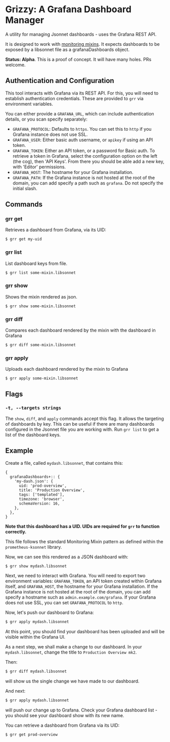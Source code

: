 # Grizzy: A Grafana Dashboard Manager

A utility for managing Jsonnet dashboards - uses the Grafana REST API.

It is designed to work with [monitoring mixins](https://github.com/monitoring-mixins/docs). It expects dashboards to be exposed by a libsonnet file as a grafanaDashboards object.

**Status: Alpha**. This is a proof of concept. It will have many holes. PRs welcome.

## Authentication and Configuration

This tool interacts with Grafana via its REST API. For this, you will need to establish authentication
credentials. These are provided to `grr` via environment variables.

You can either provide a `GRAFANA_URL`, which can include authentication details, or you scan specify separately:

* `GRAFANA_PROTOCOL`: Defaults to `https`. You can set this to `http` if you Grafana instance does not use SSL.
* `GRAFANA_USER`: Either basic auth username, or `apikey` if using an API token.
* `GRAFANA_TOKEN`: Either an API token, or a password for Basic auth. To retrieve a token in Grafana, select the configuration option on the left (the cog), then 'API Keys'. From there you should be able add a new key, with 'Editor' permissions.
* `GRAFANA_HOST`: The hostname for your Grafana installation.
* `GRAFANA_PATH`: If the Grafana instance is not hosted at the root of the domain, you can add specify a path such as `grafana`. Do not specify the initial slash.

## Commands

### grr get
Retrieves a dashboard from Grafana, via its UID:
```sh
$ grr get my-uid
```

### grr list
List dashboard keys from file.
```sh
$ grr list some-mixin.libsonnet
```

### grr show
Shows the mixin rendered as json.
```sh
$ grr show some-mixin.libsonnet
```

### grr diff
Compares each dashboard rendered by the mixin with the dashboard in Grafana
```sh
$ grr diff some-mixin.libsonnet
```

### grr apply
Uploads each dashboard rendered by the mixin to Grafana
```sh
$ grr apply some-mixin.libsonnet
```

## Flags

### `-t, --targets strings`

The `show`, `diff`, and `apply` commands accept this flag. It allows the
targeting of dashboards by key. This can be useful if there are many dashboards
configured in the Jsonnet file you are working with. Run `grr list` to get a
list of the dashboard keys.

## Example

Create a file, called `mydash.libsonnet`, that contains this:

```jsonnet
{
  grafanaDashboards+:: {
    'my-dash.json': {
      uid: 'prod-overview',
      title: 'Production Overview',
      tags: ['templated'],
      timezone: 'browser',
      schemaVersion: 16,
    },
  },
}
```

**Note that this dashboard has a UID. UIDs are required for `grr` to function correctly.**

This file follows the standard Monitoring Mixin pattern as defined within the `prometheus-ksonnet` library.

Now, we can see this rendered as a JSON dashboard with:

```sh
$ grr show mydash.libsonnet
```

Next, we need to interact with Grafana. You will need to export two environment variables: `GRAFANA_TOKEN`, an API token created within Grafana itself, and `GRAFANA_HOST`, the hostname for your Grafana installation. If the Grafana instance is not hosted at the root of the domain, you can add specify a hostname such as `admin.example.com/grafana`. If your Grafana does not use SSL, you can set `GRAFANA_PROTOCOL` to `http`.

Now, let's push our dashboard to Grafana:

```sh
$ grr apply mydash.libsonnet
```

At this point, you should find your dashboard has been uploaded and
will be visible within the Grafana UI.

As a next step, we shall make a change to our dashboard. In your `mydash.libsonnet`, change the title to `Production Overview mk2`.

Then:

```sh
$ grr diff mydash.libsonnet
```
will show us the single change we have made to our dashboard.

And next:

```sh
$ grr apply mydash.libsonnet
```
will push our change up to Grafana. Check your Grafana dashboard list - you should see your dashboard show with its new name.

You can retrieve a dashboard from Grafana via its UID:

```sh
$ grr get prod-overview
```
